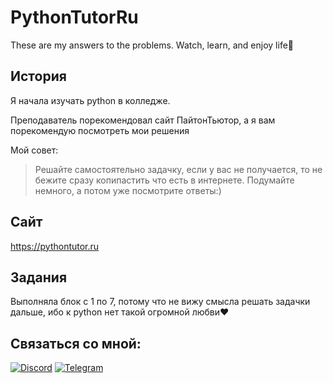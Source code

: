 # PythonTutorRu
These are my answers to the problems. Watch, learn, and enjoy life🧠
## История 
Я начала изучать python в колледже. 

Преподаватель порекомендовал сайт ПайтонТьютор, а я вам порекомендую посмотреть мои решения

Мой совет: 
> Решайте самостоятельно задачку, если у вас не получается, то не бежите сразу копипастить что есть в интернете. Подумайте немного, а потом уже посмотрите ответы:)
## Сайт
https://pythontutor.ru
## Задания
Выполняла блок с 1 по 7, потому что не вижу смысла решать задачки дальше, ибо к python нет такой огромной любви❤
## Связаться со мной: 
[![Discord](https://user-images.githubusercontent.com/102418053/164892638-712f7f6f-e8c3-4ea8-b2db-903f7ff8ed45.png)](https://discord.gg/5mfd6vtsVs)
[![Telegram](https://user-images.githubusercontent.com/102418053/164892671-6ef7c1dc-c33b-4bfa-934e-301c08c384e3.png)](https://t.me/twww1)
 

